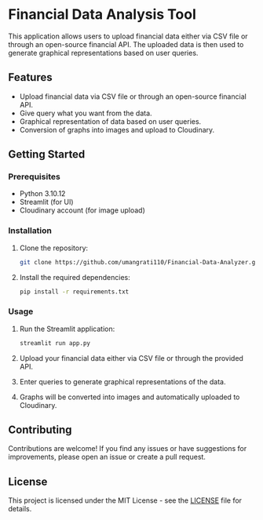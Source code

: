 # Financial Data Analysis Tool

This application allows users to upload financial data either via CSV file or through an open-source financial API. The uploaded data is then used to generate graphical representations based on user queries.

## Features

- Upload financial data via CSV file or through an open-source financial API.
- Give query what you want from the data. 
- Graphical representation of data based on user queries.
- Conversion of graphs into images and upload to Cloudinary.

## Getting Started

### Prerequisites

- Python 3.10.12
- Streamlit (for UI)
- Cloudinary account (for image upload)

### Installation

1. Clone the repository:

   ```bash
   git clone https://github.com/umangrati110/Financial-Data-Analyzer.git
   ```
2. Install the required dependencies:

   ```bash
   pip install -r requirements.txt
   ```

### Usage

1. Run the Streamlit application:

   ```bash
   streamlit run app.py
   ```

2. Upload your financial data either via CSV file or through the provided API.

3. Enter queries to generate graphical representations of the data.

4. Graphs will be converted into images and automatically uploaded to Cloudinary.

## Contributing

Contributions are welcome! If you find any issues or have suggestions for improvements, please open an issue or create a pull request.

## License

This project is licensed under the MIT License - see the [LICENSE](LICENSE) file for details.
